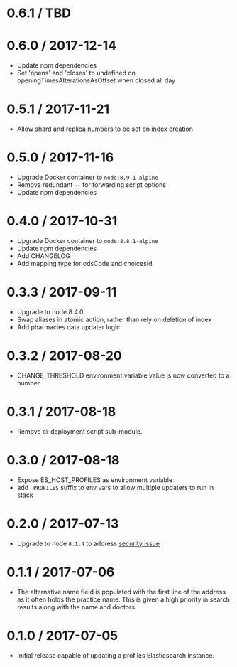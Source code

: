 0.6.1 / TBD
==================

0.6.0 / 2017-12-14
==================
- Update npm dependencies
- Set 'opens' and 'closes' to undefined on openingTimesAlterationsAsOffset when closed all day

0.5.1 / 2017-11-21
==================
- Allow shard and replica numbers to be set on index creation

0.5.0 / 2017-11-16
==================
- Upgrade Docker container to `node:8.9.1-alpine`
- Remove redundant `--` for forwarding script options
- Update npm dependencies

0.4.0 / 2017-10-31
==================
- Upgrade Docker container to `node:8.8.1-alpine`
- Update npm dependencies
- Add CHANGELOG
- Add mapping type for odsCode and choicesId

0.3.3 / 2017-09-11
==================
- Upgrade to node 8.4.0
- Swap aliases in atomic action, rather than rely on deletion of index
- Add pharmacies data updater logic

0.3.2 / 2017-08-20
==================
- CHANGE_THRESHOLD environment variable value is now converted to a number.

0.3.1 / 2017-08-18
==================
- Remove ci-deployment script sub-module.

0.3.0 / 2017-08-18
==================
- Expose ES_HOST_PROFILES as environment variable
- add `_PROFILES` suffix to env vars to allow multiple updaters to run in stack

0.2.0 / 2017-07-13
==================
- Upgrade to node `8.1.4` to address [security issue](https://nodejs.org/en/blog/vulnerability/july-2017-security-releases/)

0.1.1 / 2017-07-06
==================
- The alternative name field is populated with the first line of the address as it often holds the practice name.
This is given a high priority in search results along with the name and doctors.

0.1.0 / 2017-07-05
==================
- Initial release capable of updating a profiles Elasticsearch instance.
